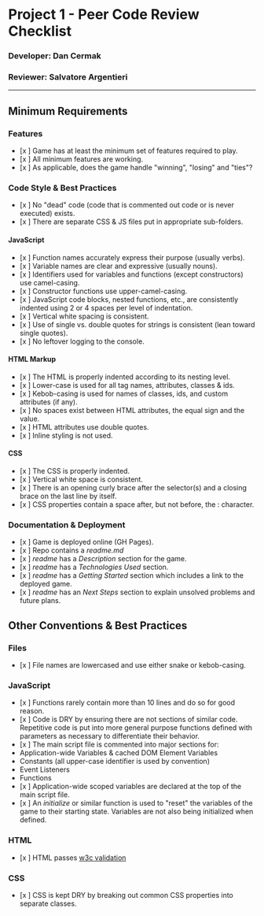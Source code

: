 # Project 1 - Peer Code Review Checklist

### Developer: Dan Cermak
### Reviewer: Salvatore Argentieri
---

## Minimum Requirements

### Features
- [x ] Game has at least the minimum set of features required to play.
- [x ] All minimum features are working.
- [x ] As applicable, does the game handle "winning", "losing" and "ties"?

### Code Style & Best Practices
- [x ] No "dead" code (code that is commented out code or is never executed) exists.
- [x ] There are separate CSS & JS files put in appropriate sub-folders.

#### JavaScript
- [x ] Function names accurately express their purpose (usually verbs).
- [x ] Variable names are clear and expressive (usually nouns).
- [x ] Identifiers used for variables and functions (except constructors) use camel-casing.
- [x ] Constructor functions use upper-camel-casing.
- [x ] JavaScript code blocks, nested functions, etc., are consistently indented using 2 or 4 spaces per level of indentation.
- [x ] Vertical white spacing is consistent.
- [x ] Use of single vs. double quotes for strings is consistent (lean toward single quotes).
- [x ] No leftover logging to the console.

#### HTML Markup
- [x ] The HTML is properly indented according to its nesting level.
- [x ] Lower-case is used for all tag names, attributes, classes & ids.
- [x ] Kebob-casing is used for names of classes, ids, and custom attributes (if any).
- [x ] No spaces exist between HTML attributes, the equal sign and the value.
- [x ] HTML attributes use double quotes.
- [x ] Inline styling is not used.

#### CSS
- [x ] The CSS is properly indented.
- [x ] Vertical white space is consistent.
- [x ] There is an opening curly brace after the selector(s) and a closing brace on the last line by itself.
- [x ] CSS properties contain a space after, but not before, the : character.

### Documentation & Deployment
- [x ] Game is deployed online (GH Pages).
- [x ] Repo contains a _readme.md_
- [x ] _readme_ has a _Description_ section for the game.
- [x ] _readme_ has a _Technologies Used_ section.
- [x ] _readme_ has a _Getting Started_ section which includes a link to the deployed game.
- [x ] _readme_ has an _Next Steps_ section to explain unsolved problems and future plans.

## Other Conventions & Best Practices

### Files
- [x ] File names are lowercased and use either snake or kebob-casing.

### JavaScript
- [x ] Functions rarely contain more than 10 lines and do so for good reason.
- [x ] Code is DRY by ensuring there are not sections of similar code.  Repetitive code is put into more general purpose functions defined with parameters as necessary to differentiate their behavior.
- [x ] The main script file is commented into major sections for:
- Application-wide Variables & cached DOM Element Variables
- Constants (all upper-case identifier is used by convention)
- Event Listeners
- Functions
- [x ] Application-wide scoped variables are declared at the top of the main script file.
- [x ] An _initialize_ or similar function is used to "reset" the variables of the game to their starting state.  Variables are not also being initialized when defined.

### HTML
- [x ] HTML passes [w3c validation](https://validator.w3.org/)

### CSS
- [x ] CSS is kept DRY by breaking out common CSS properties into separate classes.
